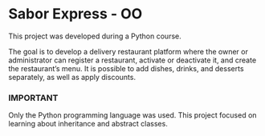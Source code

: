 # Sabor Express - OO

This project was developed during a Python course.

The goal is to develop a delivery restaurant platform where the owner or administrator can register a restaurant, activate or deactivate it, and create the restaurant’s menu. It is possible to add dishes, drinks, and desserts separately, as well as apply discounts.

### IMPORTANT

Only the Python programming language was used. This project focused on learning about inheritance and abstract classes.
